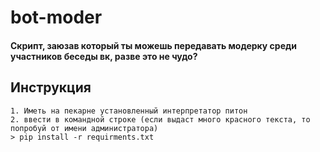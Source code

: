 # bot-moder
#### Скрипт, заюзав который ты можешь передавать модерку среди участников беседы вк, разве это не чудо?
## Инструкция
    1. Иметь на пекарне установленный интерпретатор питон
    2. ввести в командной строке (если выдаст много красного текста, то попробуй от имени администратора) 
    > pip install -r requirments.txt
